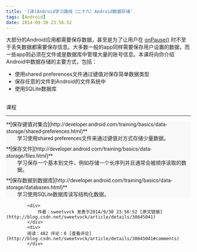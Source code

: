 ```yaml
---
title: '[译]Android学习路线（二十六）Android数据存储'
tags: [Android]
date: 2014-09-30 23:56:52
---
```


大部分的Android应用都需要保存数据，甚至是为了让用户在&nbsp;[onPause()](http://developer.android.com/reference/android/app/Activity.html#onPause())&nbsp;时不至于丢失数据都需要保存信息。大多数一般的app同样需要保存用户设置的数据，而一些app则必须在文件或是数据库中管理大量的账号信息。本课将向你介绍Android中数据存储的主要方式，包括：

*   使用shared preferences文件通过键&#20540;对保存简单数据类型
*   保存任意的文件到Android的文件系统中
*   使用SQLite数据库

##
课程

* * *

<dl style="color:rgb(34,34,34); font-family:Roboto,sans-serif; font-size:14px; line-height:19px; background-color:rgb(249,249,249)">
<dt>**[保存键&#20540;对集合](http://developer.android.com/training/basics/data-storage/shared-preferences.html)**</dt><dd style="margin:0px 0px 10px 30px">学习使用shared preferences文件来通过键&#20540;对方式存储少量数据。</dd><dt>**[保存文件](http://developer.android.com/training/basics/data-storage/files.html)**</dt><dd style="margin:0px 0px 10px 30px">学习保存一个基本到文件，例如存储一个长序列并且通常会被顺序读取的数据。</dd><dt>**[保存数据到数据库](http://developer.android.com/training/basics/data-storage/databases.html)**</dt><dd style="margin:0px 0px 10px 30px">学习使用SQLite数据库读写结构化数据。</dd></dl>

            <div>
                作者：sweetvvck 发表于2014/9/30 23:56:52 [原文链接](http://blog.csdn.net/sweetvvck/article/details/38645041)
            </div>
            <div>
            阅读：482 评论：0 [查看评论](http://blog.csdn.net/sweetvvck/article/details/38645041#comments)
            </div>
